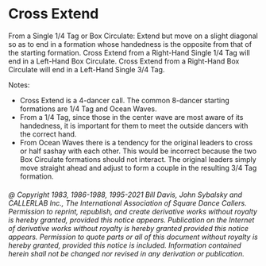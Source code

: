 
# Cross Extend

From a Single 1/4 Tag or Box Circulate: Extend but move on a slight
diagonal so as to end in a formation whose handedness is the opposite
from that of the starting formation. Cross Extend from a Right-Hand
Single 1/4 Tag will end in a Left-Hand Box Circulate. Cross Extend from
a Right-Hand Box Circulate will end in a Left-Hand Single 3/4 Tag.

Notes:

- Cross Extend is a 4-dancer call. The common 8-dancer starting
formations are 1/4 Tag and Ocean Waves.
- From a 1/4 Tag, since those in the center wave are most aware of its
handedness, it is important for them to meet the outside dancers with
the correct hand.
- From Ocean Waves there is a tendency for the original leaders to cross
or half sashay with each other. This would be incorrect because the two
Box Circulate formations should not interact. The original leaders
simply move straight ahead and adjust to form a couple in the resulting
3/4 Tag formation.

###### @ Copyright 1983, 1986-1988, 1995-2021 Bill Davis, John Sybalsky and CALLERLAB Inc., The International Association of Square Dance Callers. Permission to reprint, republish, and create derivative works without royalty is hereby granted, provided this notice appears. Publication on the Internet of derivative works without royalty is hereby granted provided this notice appears. Permission to quote parts or all of this document without royalty is hereby granted, provided this notice is included. Information contained herein shall not be changed nor revised in any derivation or publication.
